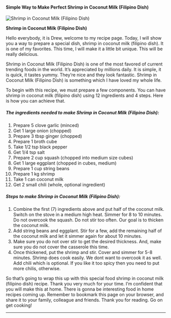             

#### Simple Way to Make Perfect Shrimp in Coconut Milk (Filipino Dish)

![Shrimp in Coconut Milk (Filipino Dish)](https://img-global.cpcdn.com/recipes/48939222/751x532cq70/shrimp-in-coconut-milk-filipino-dish-recipe-main-photo.jpg)

**Shrimp in Coconut Milk (Filipino Dish)**

Hello everybody, it is Drew, welcome to my recipe page. Today, I will show you a way to prepare a special dish, shrimp in coconut milk (filipino dish). It is one of my favorites. This time, I will make it a little bit unique. This will be really delicious.

Shrimp in Coconut Milk (Filipino Dish) is one of the most favored of current trending foods in the world. It’s appreciated by millions daily. It is simple, it is quick, it tastes yummy. They’re nice and they look fantastic. Shrimp in Coconut Milk (Filipino Dish) is something which I have loved my whole life.

To begin with this recipe, we must prepare a few components. You can have shrimp in coconut milk (filipino dish) using 12 ingredients and 4 steps. Here is how you can achieve that.

##### The ingredients needed to make Shrimp in Coconut Milk (Filipino Dish):

1.  Prepare 5 clove garlic (minced)
2.  Get 1 large onion (chopped)
3.  Prepare 3 tbsp ginger (chopped)
4.  Prepare 1 broth cube
5.  Take 1/2 tsp black pepper
6.  Get 1/4 tsp salt
7.  Prepare 2 cup squash (chopped into medium size cubes)
8.  Get 1 large eggplant (chopped in cubes, medium)
9.  Prepare 1 cup string beans
10.  Prepare 1 kg shrimp
11.  Take 1 can coconut milk
12.  Get 2 small chili (whole, optional ingredient)

##### Steps to make Shrimp in Coconut Milk (Filipino Dish):

1.  Combine the first (7) ingredients above and put half of the coconut milk. Switch on the stove in a medium high heat. Simmer for 8 to 10 minutes. Do not overcook the squash. Do not stir too often. Our goal is to thicken the coconut milk.
2.  Add string beans and eggplant. Stir for a few, add the remaining half of the coconut milk and let it simmer again for about 10 minutes.
3.  Make sure you do not over stir to get the desired thickness. And, make sure you do not cover the casserole this time.
4.  Once thickened, put the shrimp and stir. Cover and simmer for 5-8 minutes. Shrimp does cook easily. We dont want to overcook it as well. Add chili which is optional. If you like it too spicy then you need to put more chilis, otherwise.

So that’s going to wrap this up with this special food shrimp in coconut milk (filipino dish) recipe. Thank you very much for your time. I’m confident that you will make this at home. There is gonna be interesting food in home recipes coming up. Remember to bookmark this page on your browser, and share it to your family, colleague and friends. Thank you for reading. Go on get cooking!

* * *
